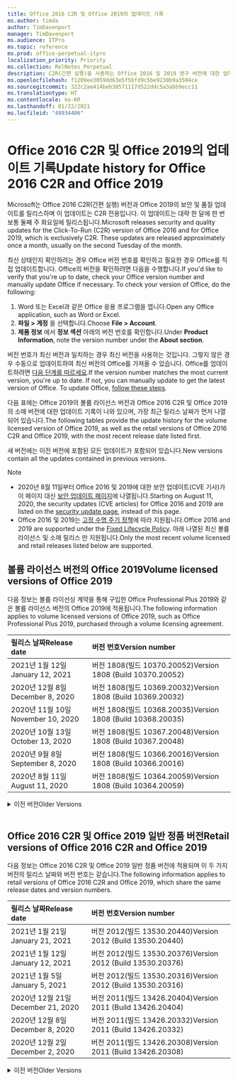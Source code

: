 ```yaml
---
title: Office 2016 C2R 및 Office 2019의 업데이트 기록
ms.author: timda
author: TimDavenport
manager: TimDavenport
ms.audience: ITPro
ms.topic: reference
ms.prod: office-perpetual-itpro
localization_priority: Priority
ms.collection: RelNotes_Perpetual
description: C2R(간편 실행)을 사용하는 Office 2016 및 2019 영구 버전에 대한 업데이트 기록을 IT 전문가에게 제공합니다.
ms.openlocfilehash: f1209ee3059dd63e5f5bfd9c5be9230b9a3504ce
ms.sourcegitcommit: 322c2ae414beb38571117d522ddc5a3abb9ecc11
ms.translationtype: HT
ms.contentlocale: ko-KR
ms.lasthandoff: 01/22/2021
ms.locfileid: "49934406"
---
```

# <a name="update-history-for-office-2016-c2r-and-office-2019"></a><span data-ttu-id="61223-103">Office 2016 C2R 및 Office 2019의 업데이트 기록</span><span class="sxs-lookup"><span data-stu-id="61223-103">Update history for Office 2016 C2R and Office 2019</span></span>

<span data-ttu-id="61223-p101">Microsoft는 Office 2016 C2R(간편 실행) 버전과 Office 2019의 보안 및 품질 업데이트를 릴리스하며 이 업데이트는 C2R 전용입니다. 이 업데이트는 대략 한 달에 한 번 보통 둘째 주 화요일에 릴리스됩니다.</span><span class="sxs-lookup"><span data-stu-id="61223-p101">Microsoft releases security and quality updates for the Click-To-Run (C2R) version of Office 2016 and for Office 2019, which is exclusively C2R. These updates are released approximately once a month, usually on the second Tuesday of the month.</span></span>

<span data-ttu-id="61223-p102">최신 상태인지 확인하려는 경우 Office 버전 번호를 확인하고 필요한 경우 Office를 직접 업데이트합니다. Office의 버전을 확인하려면 다음을 수행합니다.</span><span class="sxs-lookup"><span data-stu-id="61223-p102">If you'd like to verify that you're up to date, check your Office version number and manually update Office if necessary. To check your version of Office, do the following:</span></span>

  1.    <span data-ttu-id="61223-108">Word 또는 Excel과 같은 Office 응용 프로그램을 엽니다.</span><span class="sxs-lookup"><span data-stu-id="61223-108">Open any Office application, such as Word or Excel.</span></span>
  2.    <span data-ttu-id="61223-109">**파일 > 계정** 을 선택합니다.</span><span class="sxs-lookup"><span data-stu-id="61223-109">Choose **File > Account**.</span></span>
  3.    <span data-ttu-id="61223-110">**제품 정보** 에서 **정보 섹션** 아래의 버전 번호를 확인합니다.</span><span class="sxs-lookup"><span data-stu-id="61223-110">Under **Product Information**, note the version number under the **About section**.</span></span>

<span data-ttu-id="61223-p103">버전 번호가 최신 버전과 일치하는 경우 최신 버전을 사용하는 것입니다. 그렇지 않은 경우 수동으로 업데이트하여 최신 버전의 Office를 가져올 수 있습니다. Office를 업데이트하려면 [다음 단계를 따르세요](https://support.office.com/article/2ab296f3-7f03-43a2-8e50-46de917611c5).</span><span class="sxs-lookup"><span data-stu-id="61223-p103">If the version number matches the most current version, you're up to date. If not, you can manually update to get the latest version of Office. To update Office, [follow these steps](https://support.office.com/article/2ab296f3-7f03-43a2-8e50-46de917611c5).</span></span>


<span data-ttu-id="61223-114">다음 표에는 Office 2019의 볼륨 라이선스 버전과 Office 2016 C2R 및 Office 2019의 소매 버전에 대한 업데이트 기록이 나와 있으며, 가장 최근 릴리스 날짜가 먼저 나열되어 있습니다.</span><span class="sxs-lookup"><span data-stu-id="61223-114">The following tables provide the update history for the volume licensed version of Office 2019, as well as the retail versions of Office 2016 C2R and Office 2019, with the most recent release date listed first.</span></span>

<span data-ttu-id="61223-115">새 버전에는 이전 버전에 포함된 모든 업데이트가 포함되어 있습니다.</span><span class="sxs-lookup"><span data-stu-id="61223-115">New versions contain all the updates contained in previous versions.</span></span>


 > [!NOTE]
> - <span data-ttu-id="61223-116">2020년 8월 11일부터 Office 2016 및 2019에 대한 보안 업데이트(CVE 기사)가 이 페이지 대신 [ 보안 업데이트 페이지](https://docs.microsoft.com/officeupdates/microsoft365-apps-security-updates)에 나열됩니다.</span><span class="sxs-lookup"><span data-stu-id="61223-116">Starting on August 11, 2020, the security updates (CVE articles) for Office 2016 and 2019 are listed on the [security update page](https://docs.microsoft.com/officeupdates/microsoft365-apps-security-updates), instead of this page.</span></span> 
> - <span data-ttu-id="61223-117">Office 2016 및 2019는 [고정 수명 주기 정책](https://docs.microsoft.com/lifecycle/policies/fixed)에 따라 지원됩니다.</span><span class="sxs-lookup"><span data-stu-id="61223-117">Office 2016 and 2019 are supported under the [Fixed Lifecycle Policy](https://docs.microsoft.com/lifecycle/policies/fixed).</span></span> <span data-ttu-id="61223-118">아래 나열된 최신 볼륨 라이선스 및 소매 릴리스 만 지원됩니다.</span><span class="sxs-lookup"><span data-stu-id="61223-118">Only the most recent volume licensed and retail releases listed below are supported.</span></span>


## <a name="volume-licensed-versions-of-office-2019"></a><span data-ttu-id="61223-119">볼륨 라이선스 버전의 Office 2019</span><span class="sxs-lookup"><span data-stu-id="61223-119">Volume licensed versions of Office 2019</span></span>
<span data-ttu-id="61223-120">다음 정보는 볼륨 라이선싱 계약을 통해 구입한 Office Professional Plus 2019와 같은 볼륨 라이선스 버전의 Office 2019에 적용됩니다.</span><span class="sxs-lookup"><span data-stu-id="61223-120">The following information applies to volume licensed versions of Office 2019, such as Office Professional Plus 2019, purchased through a volume licensing agreement.</span></span>

[//]: # (VL 테이블 시작 제거 안 함)


|<span data-ttu-id="61223-122">**릴리스 날짜**</span><span class="sxs-lookup"><span data-stu-id="61223-122">**Release date**</span></span>|<span data-ttu-id="61223-123">**버전 번호**</span><span class="sxs-lookup"><span data-stu-id="61223-123">**Version number**</span></span>|
|:-----|:-----|
|<span data-ttu-id="61223-124">2021년 1월 12일</span><span class="sxs-lookup"><span data-stu-id="61223-124">January 12, 2021</span></span>|<span data-ttu-id="61223-125">버전 1808(빌드 10370.20052)</span><span class="sxs-lookup"><span data-stu-id="61223-125">Version 1808 (Build 10370.20052)</span></span>|
|<span data-ttu-id="61223-126">2020년 12월 8일</span><span class="sxs-lookup"><span data-stu-id="61223-126">December 8, 2020</span></span>|<span data-ttu-id="61223-127">버전 1808(빌드 10369.20032)</span><span class="sxs-lookup"><span data-stu-id="61223-127">Version 1808 (Build 10369.20032)</span></span>|
|<span data-ttu-id="61223-128">2020년 11월 10일</span><span class="sxs-lookup"><span data-stu-id="61223-128">November 10, 2020</span></span>|<span data-ttu-id="61223-129">버전 1808(빌드 10368.20035)</span><span class="sxs-lookup"><span data-stu-id="61223-129">Version 1808 (Build 10368.20035)</span></span>|
|<span data-ttu-id="61223-130">2020년 10월 13일</span><span class="sxs-lookup"><span data-stu-id="61223-130">October 13, 2020</span></span>|<span data-ttu-id="61223-131">버전 1808(빌드 10367.20048)</span><span class="sxs-lookup"><span data-stu-id="61223-131">Version 1808 (Build 10367.20048)</span></span>|
|<span data-ttu-id="61223-132">2020년 9월 8일</span><span class="sxs-lookup"><span data-stu-id="61223-132">September 8, 2020</span></span>|<span data-ttu-id="61223-133">버전 1808(빌드 10366.20016)</span><span class="sxs-lookup"><span data-stu-id="61223-133">Version 1808 (Build 10366.20016)</span></span>|
|<span data-ttu-id="61223-134">2020년 8월 11일</span><span class="sxs-lookup"><span data-stu-id="61223-134">August 11, 2020</span></span>|<span data-ttu-id="61223-135">버전 1808(빌드 10364.20059)</span><span class="sxs-lookup"><span data-stu-id="61223-135">Version 1808 (Build 10364.20059)</span></span>|


[//]: # (VL TABLE END를 제거하지 마십시오.)

<details>
<summary><span data-ttu-id="61223-137">이전 버전</span><span class="sxs-lookup"><span data-stu-id="61223-137">Older Versions</span></span></summary>
 

[//]: # (VL 오래된 테이블 시작)을(를) 제거하지 마십시오.


|<span data-ttu-id="61223-139">**릴리스 날짜**</span><span class="sxs-lookup"><span data-stu-id="61223-139">**Release date**</span></span>|<span data-ttu-id="61223-140">**버전 번호**</span><span class="sxs-lookup"><span data-stu-id="61223-140">**Version number**</span></span>|
|:-----|:-----|
|<span data-ttu-id="61223-141">2020년 7월 14일</span><span class="sxs-lookup"><span data-stu-id="61223-141">July 14, 2020</span></span>   |<span data-ttu-id="61223-142">버전 1808(빌드 10363.20015)</span><span class="sxs-lookup"><span data-stu-id="61223-142">Version 1808 (Build 10363.20015)</span></span>  |
|<span data-ttu-id="61223-143">2020년 6월 9일</span><span class="sxs-lookup"><span data-stu-id="61223-143">June 9, 2020</span></span>   |<span data-ttu-id="61223-144">버전 1808(빌드 10361.20002)</span><span class="sxs-lookup"><span data-stu-id="61223-144">Version 1808 (Build 10361.20002)</span></span>  |
|<span data-ttu-id="61223-145">2020년 5월 12일</span><span class="sxs-lookup"><span data-stu-id="61223-145">May 12, 2020</span></span>   |<span data-ttu-id="61223-146">버전 1808(빌드 10359.20023)</span><span class="sxs-lookup"><span data-stu-id="61223-146">Version 1808 (Build 10359.20023)</span></span>  |
|<span data-ttu-id="61223-147">2020년 4월 14일</span><span class="sxs-lookup"><span data-stu-id="61223-147">April 14, 2020</span></span>   |<span data-ttu-id="61223-148">버전 1808(빌드 10358.20061)</span><span class="sxs-lookup"><span data-stu-id="61223-148">Version 1808 (Build 10358.20061)</span></span>  |
|<span data-ttu-id="61223-149">2020년 3월 10일</span><span class="sxs-lookup"><span data-stu-id="61223-149">March 10, 2020</span></span>   |<span data-ttu-id="61223-150">버전 1808 (빌드 10357.20081)</span><span class="sxs-lookup"><span data-stu-id="61223-150">Version 1808 (Build 10357.20081)</span></span>  |
|<span data-ttu-id="61223-151">2020년 2월 11일</span><span class="sxs-lookup"><span data-stu-id="61223-151">February 11, 2020</span></span>   |<span data-ttu-id="61223-152">버전 1808 (빌드 10356.20006)</span><span class="sxs-lookup"><span data-stu-id="61223-152">Version 1808 (Build 10356.20006)</span></span>  |


[//]: # (VL 오래된 테이블 종료)를 제거하지 마십시오.

</details>


<br/>

## <a name="retail-versions-of-office-2016-c2r-and-office-2019"></a><span data-ttu-id="61223-154">Office 2016 C2R 및 Office 2019 일반 정품 버전</span><span class="sxs-lookup"><span data-stu-id="61223-154">Retail versions of Office 2016 C2R and Office 2019</span></span>
<span data-ttu-id="61223-155">다음 정보는 Office 2016 C2R 및 Office 2019 일반 정품 버전에 적용되며 이 두 가지 버전의 릴리스 날짜와 버전 번호는 같습니다.</span><span class="sxs-lookup"><span data-stu-id="61223-155">The following information applies to retail versions of Office 2016 C2R and Office 2019, which share the same release dates and version numbers.</span></span>

[//]: # (VL 테이블 시작 제거 안 함)


|<span data-ttu-id="61223-157">**릴리스 날짜**</span><span class="sxs-lookup"><span data-stu-id="61223-157">**Release date**</span></span>|<span data-ttu-id="61223-158">**버전 번호**</span><span class="sxs-lookup"><span data-stu-id="61223-158">**Version number**</span></span>|
|:-----|:-----|
|<span data-ttu-id="61223-159">2021년 1월 21일</span><span class="sxs-lookup"><span data-stu-id="61223-159">January 21, 2021</span></span>|<span data-ttu-id="61223-160">버전 2012(빌드 13530.20440)</span><span class="sxs-lookup"><span data-stu-id="61223-160">Version 2012 (Build 13530.20440)</span></span>|
|<span data-ttu-id="61223-161">2021년 1월 12일</span><span class="sxs-lookup"><span data-stu-id="61223-161">January 12, 2021</span></span>|<span data-ttu-id="61223-162">버전 2012(빌드 13530.20376)</span><span class="sxs-lookup"><span data-stu-id="61223-162">Version 2012 (Build 13530.20376)</span></span>|
|<span data-ttu-id="61223-163">2021년 1월 5일</span><span class="sxs-lookup"><span data-stu-id="61223-163">January 5, 2021</span></span>|<span data-ttu-id="61223-164">버전 2012(빌드 13530.20316)</span><span class="sxs-lookup"><span data-stu-id="61223-164">Version 2012 (Build 13530.20316)</span></span>|
|<span data-ttu-id="61223-165">2020년 12월 21일</span><span class="sxs-lookup"><span data-stu-id="61223-165">December 21, 2020</span></span>|<span data-ttu-id="61223-166">버전 2011(빌드 13426.20404)</span><span class="sxs-lookup"><span data-stu-id="61223-166">Version 2011 (Build 13426.20404)</span></span>|
|<span data-ttu-id="61223-167">2020년 12월 8일</span><span class="sxs-lookup"><span data-stu-id="61223-167">December 8, 2020</span></span>|<span data-ttu-id="61223-168">버전 2011(빌드 13426.20332)</span><span class="sxs-lookup"><span data-stu-id="61223-168">Version 2011 (Build 13426.20332)</span></span>|
|<span data-ttu-id="61223-169">2020년 12월 2일</span><span class="sxs-lookup"><span data-stu-id="61223-169">December 2, 2020</span></span>|<span data-ttu-id="61223-170">버전 2011(빌드 13426.20308)</span><span class="sxs-lookup"><span data-stu-id="61223-170">Version 2011 (Build 13426.20308)</span></span>|


[//]: # (VL 테이블 시작 제거 안 함)

<details>
<summary><span data-ttu-id="61223-172">이전 버전</span><span class="sxs-lookup"><span data-stu-id="61223-172">Older Versions</span></span></summary>
 

[//]: # (VL 테이블 시작 제거 안 함)


|<span data-ttu-id="61223-174">**릴리스 날짜**</span><span class="sxs-lookup"><span data-stu-id="61223-174">**Release date**</span></span>|<span data-ttu-id="61223-175">**버전 번호**</span><span class="sxs-lookup"><span data-stu-id="61223-175">**Version number**</span></span>|
|:-----|:-----|
|<span data-ttu-id="61223-176">2020년 11월 30일</span><span class="sxs-lookup"><span data-stu-id="61223-176">November 30, 2020</span></span>|<span data-ttu-id="61223-177">버전 2011(빌드 13426.20294)</span><span class="sxs-lookup"><span data-stu-id="61223-177">Version 2011 (Build 13426.20294)</span></span>|
|<span data-ttu-id="61223-178">2020년 11월 23일</span><span class="sxs-lookup"><span data-stu-id="61223-178">November 23, 2020</span></span>|<span data-ttu-id="61223-179">버전 2011(빌드 13426.20274)</span><span class="sxs-lookup"><span data-stu-id="61223-179">Version 2011 (Build 13426.20274)</span></span>|
|<span data-ttu-id="61223-180">2020년 11월 17일</span><span class="sxs-lookup"><span data-stu-id="61223-180">November 17, 2020</span></span>|<span data-ttu-id="61223-181">버전 2010(빌드 13328.20408)</span><span class="sxs-lookup"><span data-stu-id="61223-181">Version 2010 (Build 13328.20408)</span></span>|
|<span data-ttu-id="61223-182">2020년 11월 10일</span><span class="sxs-lookup"><span data-stu-id="61223-182">November 10, 2020</span></span>|<span data-ttu-id="61223-183">버전 2010(빌드 13328.20356)</span><span class="sxs-lookup"><span data-stu-id="61223-183">Version 2010 (Build 13328.20356)</span></span>|
|<span data-ttu-id="61223-184">2020년 10월 27일</span><span class="sxs-lookup"><span data-stu-id="61223-184">October 27, 2020</span></span>|<span data-ttu-id="61223-185">버전 2010(빌드 13328.20292)</span><span class="sxs-lookup"><span data-stu-id="61223-185">Version 2010 (Build 13328.20292)</span></span>|
|<span data-ttu-id="61223-186">2020년 10월 21일</span><span class="sxs-lookup"><span data-stu-id="61223-186">October 21, 2020</span></span>|<span data-ttu-id="61223-187">버전 2009(빌드 13231.20418)</span><span class="sxs-lookup"><span data-stu-id="61223-187">Version 2009 (Build 13231.20418)</span></span>|
|<span data-ttu-id="61223-188">2020년 10월 13일</span><span class="sxs-lookup"><span data-stu-id="61223-188">October 13, 2020</span></span>|<span data-ttu-id="61223-189">버전 2009(빌드 13231.20390)</span><span class="sxs-lookup"><span data-stu-id="61223-189">Version 2009 (Build 13231.20390)</span></span>|
|<span data-ttu-id="61223-190">2020년 10월 8일</span><span class="sxs-lookup"><span data-stu-id="61223-190">October 8, 2020</span></span>|<span data-ttu-id="61223-191">버전 2009(빌드 13231.20368)</span><span class="sxs-lookup"><span data-stu-id="61223-191">Version 2009 (Build 13231.20368)</span></span>|
|<span data-ttu-id="61223-192">2020년 9월 28일</span><span class="sxs-lookup"><span data-stu-id="61223-192">September 28, 2020</span></span>|<span data-ttu-id="61223-193">버전 2009(빌드 13231.20262)</span><span class="sxs-lookup"><span data-stu-id="61223-193">Version 2009 (Build 13231.20262)</span></span>|
|<span data-ttu-id="61223-194">2020년 9월 22일</span><span class="sxs-lookup"><span data-stu-id="61223-194">September 22, 2020</span></span>|<span data-ttu-id="61223-195">버전 2008(빌드 13127.20508)</span><span class="sxs-lookup"><span data-stu-id="61223-195">Version 2008 (Build 13127.20508)</span></span>|
|<span data-ttu-id="61223-196">2020년 9월 9일</span><span class="sxs-lookup"><span data-stu-id="61223-196">September 9, 2020</span></span>|<span data-ttu-id="61223-197">버전 2008(빌드 13127.20408)</span><span class="sxs-lookup"><span data-stu-id="61223-197">Version 2008 (Build 13127.20408)</span></span>|
|<span data-ttu-id="61223-198">2020년 8월 31일</span><span class="sxs-lookup"><span data-stu-id="61223-198">August 31, 2020</span></span>|<span data-ttu-id="61223-199">버전 2008(빌드 13127.20296)</span><span class="sxs-lookup"><span data-stu-id="61223-199">Version 2008 (Build 13127.20296)</span></span>|
|<span data-ttu-id="61223-200">2020년 8월 25일</span><span class="sxs-lookup"><span data-stu-id="61223-200">August 25, 2020</span></span>|<span data-ttu-id="61223-201">버전 2007(빌드 13029.20460)</span><span class="sxs-lookup"><span data-stu-id="61223-201">Version 2007 (Build 13029.20460)</span></span>|
|<span data-ttu-id="61223-202">2020년 8월 11일</span><span class="sxs-lookup"><span data-stu-id="61223-202">August 11, 2020</span></span>|<span data-ttu-id="61223-203">버전 2007(빌드 13029.20344)</span><span class="sxs-lookup"><span data-stu-id="61223-203">Version 2007 (Build 13029.20344)</span></span>|
|<span data-ttu-id="61223-204">2020년 7월 30일</span><span class="sxs-lookup"><span data-stu-id="61223-204">July 30, 2020</span></span>|<span data-ttu-id="61223-205">버전 2007(빌드 13029.20308)</span><span class="sxs-lookup"><span data-stu-id="61223-205">Version 2007 (Build 13029.20308)</span></span>  |
|<span data-ttu-id="61223-206">2020년 7월 28일</span><span class="sxs-lookup"><span data-stu-id="61223-206">July 28, 2020</span></span>|<span data-ttu-id="61223-207">버전 2006(빌드 13001.20498)</span><span class="sxs-lookup"><span data-stu-id="61223-207">Version 2006 (Build 13001.20498)</span></span>  |
|<span data-ttu-id="61223-208">2020년 7월 14일</span><span class="sxs-lookup"><span data-stu-id="61223-208">July 14, 2020</span></span>|<span data-ttu-id="61223-209">버전 2006(빌드 13001.20384)</span><span class="sxs-lookup"><span data-stu-id="61223-209">Version 2006 (Build 13001.20384)</span></span>  |
|<span data-ttu-id="61223-210">2020년 6월 30일</span><span class="sxs-lookup"><span data-stu-id="61223-210">June 30, 2020</span></span>|<span data-ttu-id="61223-211">버전 2006(빌드 13001.20266)</span><span class="sxs-lookup"><span data-stu-id="61223-211">Version 2006 (Build 13001.20266)</span></span>  |
|<span data-ttu-id="61223-212">2020년 6월 24일</span><span class="sxs-lookup"><span data-stu-id="61223-212">June 24, 2020</span></span>|<span data-ttu-id="61223-213">버전 2005(빌드 12827.20470)</span><span class="sxs-lookup"><span data-stu-id="61223-213">Version 2005 (Build 12827.20470)</span></span>  |
|<span data-ttu-id="61223-214">2020년 6월 9일</span><span class="sxs-lookup"><span data-stu-id="61223-214">June 9, 2020</span></span>|<span data-ttu-id="61223-215">버전 2005(빌드 12827.20336)</span><span class="sxs-lookup"><span data-stu-id="61223-215">Version 2005 (Build 12827.20336)</span></span>  |
|<span data-ttu-id="61223-216">2020년 6월 2일</span><span class="sxs-lookup"><span data-stu-id="61223-216">June 2, 2020</span></span>|<span data-ttu-id="61223-217">버전 2005(빌드 12827.20268)</span><span class="sxs-lookup"><span data-stu-id="61223-217">Version 2005 (Build 12827.20268)</span></span>  |
|<span data-ttu-id="61223-218">2020년 5월 21일</span><span class="sxs-lookup"><span data-stu-id="61223-218">May 21, 2020</span></span>|<span data-ttu-id="61223-219">버전 2004(빌드 12730.20352)</span><span class="sxs-lookup"><span data-stu-id="61223-219">Version 2004 (Build 12730.20352)</span></span>  |
|<span data-ttu-id="61223-220">2020년 5월 12일</span><span class="sxs-lookup"><span data-stu-id="61223-220">May 12, 2020</span></span>|<span data-ttu-id="61223-221">버전 2004(버전 12730.20270)</span><span class="sxs-lookup"><span data-stu-id="61223-221">Version 2004 (Build 12730.20270)</span></span>  |
|<span data-ttu-id="61223-222">2020년 5월 4일</span><span class="sxs-lookup"><span data-stu-id="61223-222">May 4, 2020</span></span>|<span data-ttu-id="61223-223">버전 2004(빌드 12730.20250)</span><span class="sxs-lookup"><span data-stu-id="61223-223">Version 2004 (Build 12730.20250)</span></span>  |
|<span data-ttu-id="61223-224">2020년 4월 29일</span><span class="sxs-lookup"><span data-stu-id="61223-224">April 29, 2020</span></span>|<span data-ttu-id="61223-225">버전 2004(빌드 12730.20236)</span><span class="sxs-lookup"><span data-stu-id="61223-225">Version 2004 (Build 12730.20236)</span></span>  |
|<span data-ttu-id="61223-226">2020년 4월 15일</span><span class="sxs-lookup"><span data-stu-id="61223-226">April 15, 2020</span></span>|<span data-ttu-id="61223-227">버전 2003(빌드 12624.20466)</span><span class="sxs-lookup"><span data-stu-id="61223-227">Version 2003 (Build 12624.20466)</span></span>  |
|<span data-ttu-id="61223-228">2020년 4월 14일</span><span class="sxs-lookup"><span data-stu-id="61223-228">April 14, 2020</span></span>|<span data-ttu-id="61223-229">버전 2003(빌드 12624.20442)</span><span class="sxs-lookup"><span data-stu-id="61223-229">Version 2003 (Build 12624.20442)</span></span>  |
|<span data-ttu-id="61223-230">2020년 3월 31일</span><span class="sxs-lookup"><span data-stu-id="61223-230">March 31, 2020</span></span>|<span data-ttu-id="61223-231">버전 2003(빌드 12624.20382)</span><span class="sxs-lookup"><span data-stu-id="61223-231">Version 2003 (Build 12624.20382)</span></span>  |
|<span data-ttu-id="61223-232">2020년 3월 25일</span><span class="sxs-lookup"><span data-stu-id="61223-232">March 25, 2020</span></span>|<span data-ttu-id="61223-233">버전 2003 (빌드 12624.20320)</span><span class="sxs-lookup"><span data-stu-id="61223-233">Version 2003 (Build 12624.20320)</span></span>  |
|<span data-ttu-id="61223-234">2020년 3월 10일</span><span class="sxs-lookup"><span data-stu-id="61223-234">March 10, 2020</span></span>|<span data-ttu-id="61223-235">버전 2002 (빌드 12527.20278)</span><span class="sxs-lookup"><span data-stu-id="61223-235">Version 2002 (Build 12527.20278)</span></span>  |
|<span data-ttu-id="61223-236">2020년 3월 1일</span><span class="sxs-lookup"><span data-stu-id="61223-236">March 1, 2020</span></span>   |<span data-ttu-id="61223-237">버전 2002 (빌드 12527.20242)</span><span class="sxs-lookup"><span data-stu-id="61223-237">Version 2002 (Build 12527.20242)</span></span>  |


[//]: # (VL 테이블 종료제거 안 함)


</details>






